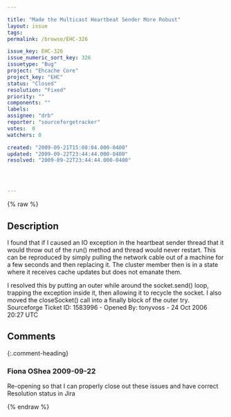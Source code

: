 ```yaml
---

title: "Made the Multicast Heartbeat Sender More Robust"
layout: issue
tags: 
permalink: /browse/EHC-326

issue_key: EHC-326
issue_numeric_sort_key: 326
issuetype: "Bug"
project: "Ehcache Core"
project_key: "EHC"
status: "Closed"
resolution: "Fixed"
priority: ""
components: ""
labels: 
assignee: "drb"
reporter: "sourceforgetracker"
votes:  0
watchers: 0

created: "2009-09-21T15:08:04.000-0400"
updated: "2009-09-22T23:44:44.000-0400"
resolved: "2009-09-22T23:44:44.000-0400"




---
```


{% raw %}

## Description

<div markdown="1" class="description">

I found that if I caused an IO exception in the
heartbeat sender thread that it would throw out of the
run() method and thread would never restart.  This can
be reproduced by simply pulling the network cable out
of a machine for a few seconds and then replacing it. 
The cluster member then is in a state where it receives
cache updates but does not emanate them.

I resolved this by putting an outer while around the
socket.send() loop, trapping the exception inside it,
then allowing it to recycle the socket.  I also moved
the closeSocket() call into a finally block of the
outer try. 
Sourceforge Ticket ID: 1583996 - Opened By: tonyvoss - 24 Oct 2006 20:27 UTC

</div>

## Comments


{:.comment-heading}
### **Fiona OShea** <span class="date">2009-09-22</span>

<div markdown="1" class="comment">

Re-opening so that I can properly close out these issues and have correct Resolution status in Jira

</div>



{% endraw %}
